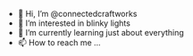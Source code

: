 - 👋 Hi, I’m @connectedcraftworks
- 👀 I’m interested in blinky lights
- 🌱 I’m currently learning just about everything
- 📫 How to reach me ...

<!---
connectedcraftworks/connectedcraftworks is a ✨ special ✨ repository because its `README.md` (this file) appears on your GitHub profile.
You can click the Preview link to take a look at your changes.
--->
